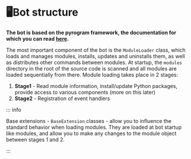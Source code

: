 # 🖥️Bot structure

**The bot is based on the pyrogram framework, the documentation for which you can read [here](https://docs.pyrogram.org/).** 

The most important component of the bot is the `ModuleLoader` class, which loads and manages modules, installs, updates and uninstalls them, as well as distributes other commands between modules. At startup, the `modules` directory in the root of the source code is scanned and all modules are loaded sequentially from there. Module loading takes place in 2 stages:

1. **Stage1** - Read module information, install/update Python packages, provide access to various components (more on this later)
2. **Stage2** - Registration of event handlers

::: info

Base extensions - `BaseExtension` classes - allow you to influence the standard behavior when loading modules. They are loaded at bot startup like modules, and allow you to make any changes to the module object between stages 1 and 2.

:::